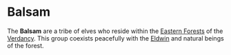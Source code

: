 # Balsam

The **Balsam** are a tribe of elves who reside within the [Eastern Forests](../../../ch-1-welcome-to-mote/esterfell/lenya/eastern-forests.md) of the [Verdancy](verdancy.md). This group coexists peacefully with the [Eldwin](eldwin.md) and natural beings of the forest.
